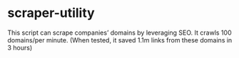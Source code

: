 # scraper-utility

This script can scrape companies’ domains by leveraging SEO. It crawls 100 domains/per minute. 
(When tested, it saved 1.1m links from these domains in 3 hours)
 
